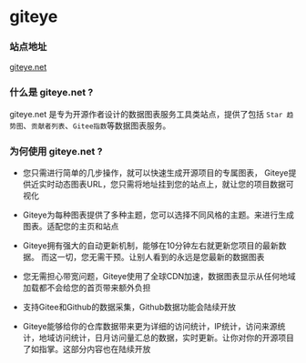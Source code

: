 # giteye

### 站点地址

[giteye.net](https://giteye.net/)

### 什么是 giteye.net ?

giteye.net 是专为开源作者设计的数据图表服务工具类站点，提供了包括 `Star 趋势图`、`贡献者列表`、`Gitee指数`等数据图表服务。

### 为何使用 giteye.net ?

- 您只需进行简单的几步操作，就可以快速生成开源项目的专属图表， Giteye提供近实时动态图表URL，您只需将地址挂到您的站点上，就让您的项目数据可视化
  
- Giteye为每种图表提供了多种主题，您可以选择不同风格的主题。来进行生成图表。适配您的主页和站点

- Giteye拥有强大的自动更新机制，能够在10分钟左右就更新您项目的最新数据。 而这一切，您无需干预。让别人看到的永远是您最新的数据图表

- 您无需担心带宽问题，Giteye使用了全球CDN加速，数据图表显示从任何地域加载都不会给您的首页带来额外负担

- 支持Gitee和Github的数据采集，Github数据功能会陆续开放

- Giteye能够给你的仓库数据带来更为详细的访问统计，IP统计，访问来源统计，地域访问统计，日月访问量汇总的数据，实时更新。让你对你的开源项目了如指掌。这部分内容也在陆续开放


